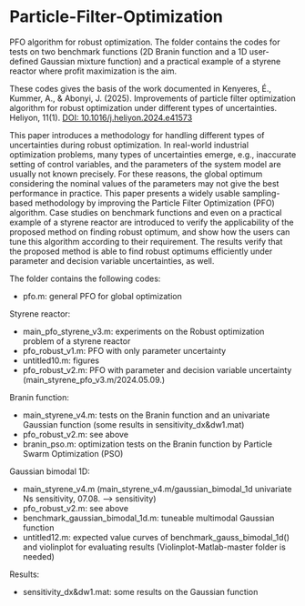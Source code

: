 # Particle-Filter-Optimization
PFO algorithm for robust optimization. The folder contains the codes for tests on two benchmark functions (2D Branin function and a 1D user-defined Gaussian mixture function) and a practical example of a styrene reactor where profit maximization is the aim.

These codes gives the basis of the work documented in 
Kenyeres, É., Kummer, A., & Abonyi, J. (2025). Improvements of particle filter optimization algorithm for robust optimization under different types of uncertainties. Heliyon, 11(1).
<a href="https://doi.org/10.1016/j.heliyon.2024.e41573">DOI: 10.1016/j.heliyon.2024.e41573</a>

This paper introduces a methodology for handling different types of uncertainties during robust optimization. In real-world industrial optimization problems, many types of uncertainties emerge, e.g., inaccurate setting of control variables, and the parameters of the system model are usually not known precisely. For these reasons, the global optimum considering the nominal values of the parameters may not give the best performance in practice. This paper presents a widely usable sampling-based methodology by improving the Particle Filter Optimization (PFO) algorithm. Case studies on benchmark functions and even on a practical example of a styrene reactor are introduced to verify the applicability of the proposed method on finding robust optimum, and show how the users can tune this algorithm according to their requirement. The results verify that the proposed method is able to find robust optimums efficiently under parameter and decision variable uncertainties, as well.

The folder contains the following codes:
<ul>
<li>pfo.m: general PFO for global optimization</li>
</ul>

Styrene reactor: 
<ul>
<li>main_pfo_styrene_v3.m: experiments on the Robust optimization problem of a styrene reactor</li>
<li>pfo_robust_v1.m: PFO with only parameter uncertainty</li>
<li>untitled10.m: figures</li>
<li>pfo_robust_v2.m: PFO with parameter and decision variable uncertainty (main_styrene_pfo_v3.m/2024.05.09.)</li>
</ul>

Branin function:
<ul>
<li>main_styrene_v4.m: tests on the Branin function and an univariate Gaussian function (some results in sensitivity_dx&dw1.mat)</li>
<li>pfo_robust_v2.m: see above</li>
<li>branin_pso.m: optimization tests on the Branin function by Particle Swarm Optimization (PSO)</li>
</ul>

Gaussian bimodal 1D:
<ul>
<li>main_styrene_v4.m (main_styrene_v4.m/gaussian_bimodal_1d univariate Ns sensitivity, 07.08. --> sensitivity) </li>
<li>pfo_robust_v2.m: see above</li>
<li>benchmark_gaussian_bimodal_1d.m: tuneable multimodal Gaussian function</li>
<li>untitled12.m: expected value curves of benchmark_gauss_bimodal_1d() and violinplot for evaluating results (Violinplot-Matlab-master folder is needed)</li>
</ul>

Results:
<ul>
<li>sensitivity_dx&dw1.mat: some results on the Gaussian function</li>
</ul>
